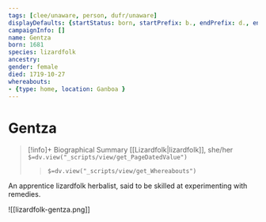 ```yaml
---
tags: [clee/unaware, person, dufr/unaware]
displayDefaults: {startStatus: born, startPrefix: b., endPrefix: d., endStatus: murdered by bandits }
campaignInfo: []
name: Gentza
born: 1681
species: lizardfolk
ancestry:
gender: female
died: 1719-10-27
whereabouts:
- {type: home, location: Ganboa }
---
```

# Gentza
>[!info]+ Biographical Summary
>[[Lizardfolk|lizardfolk]], she/her
>`$=dv.view("_scripts/view/get_PageDatedValue")`
>> `$=dv.view("_scripts/view/get_Whereabouts")`

An apprentice lizardfolk herbalist, said to be skilled at experimenting with remedies.

![[lizardfolk-gentza.png]]